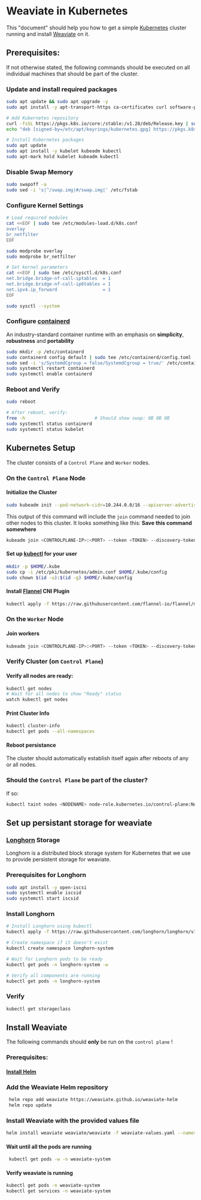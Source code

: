 # Weaviate in Kubernetes

This "document" should help you how to get a simple [Kubernetes](https://kubernetes.io/) cluster running and install [Weaviate](https://weaviate.io/) on it.

## Prerequisites:

If not otherwise stated, the following commands should be executed on all individual machines that should be part of the cluster.

### Update and install required packages

```bash
sudo apt update && sudo apt upgrade -y
sudo apt install -y apt-transport-https ca-certificates curl software-properties-common containerd

# Add Kubernetes repository
curl -fsSL https://pkgs.k8s.io/core:/stable:/v1.28/deb/Release.key | sudo gpg --dearmor -o /etc/apt/keyrings/kubernetes.gpg
echo "deb [signed-by=/etc/apt/keyrings/kubernetes.gpg] https://pkgs.k8s.io/core:/stable:/v1.28/deb/ /" | sudo tee /etc/apt/sources.list.d/kubernetes.list

# Install Kubernetes packages
sudo apt update
sudo apt install -y kubelet kubeadm kubectl
sudo apt-mark hold kubelet kubeadm kubectl
```

### Disable Swap Memory

```bash
sudo swapoff -a
sudo sed -i 's|^/swap.img|#/swap.img|' /etc/fstab
```

### Configure Kernel Settings

```bash
# Load required modules
cat <<EOF | sudo tee /etc/modules-load.d/k8s.conf
overlay
br_netfilter
EOF

sudo modprobe overlay
sudo modprobe br_netfilter

# Set kernel parameters
cat <<EOF | sudo tee /etc/sysctl.d/k8s.conf
net.bridge.bridge-nf-call-iptables  = 1
net.bridge.bridge-nf-call-ip6tables = 1
net.ipv4.ip_forward                 = 1
EOF

sudo sysctl --system
```

### Configure [containerd](https://containerd.io/)

An industry-standard container runtime with an emphasis on **simplicity**, **robustness** and **portability**

```bash
sudo mkdir -p /etc/containerd
sudo containerd config default | sudo tee /etc/containerd/config.toml
sudo sed -i 's/SystemdCgroup = false/SystemdCgroup = true/' /etc/containerd/config.toml
sudo systemctl restart containerd
sudo systemctl enable containerd
```

### Reboot and Verify

```bash
sudo reboot

# After reboot, verify:
free -h                          # Should show swap: 0B 0B 0B
sudo systemctl status containerd
sudo systemctl status kubelet
```



## Kubernetes Setup

The cluster consists of a `Control Plane` and `Worker` nodes.

### On the `Control Plane` Node

####  Initialize the Cluster

```bash
sudo kubeadm init --pod-network-cidr=10.244.0.0/16 --apiserver-advertise-address=<CONTROLPLANE-IP>
```

This output of this command will include the `join` command needed to join other nodes to this cluster. It looks something like this: **Save this command somewhere**

```bash
kubeadm join <CONTROLPLANE-IP>:<PORT> --token <TOKEN> --discovery-token-ca-cert-hash sha256:<HASH>
```

#### Set up [kubectl](https://kubernetes.io/docs/reference/kubectl/) for your user

```bash
mkdir -p $HOME/.kube
sudo cp -i /etc/pki/kubernetes/admin.conf $HOME/.kube/config
sudo chown $(id -u):$(id -g) $HOME/.kube/config
```

#### Install [Flannel](https://github.com/flannel-io/flannel) CNI Plugin

```bash
kubectl apply -f https://raw.githubusercontent.com/flannel-io/flannel/master/Documentation/kube-flannel.yml
```

### On the `Worker` Node

#### Join workers

```bash
kubeadm join <CONTROLPLANE-IP>:<PORT> --token <TOKEN> --discovery-token-ca-cert-hash sha256:<HASH>
```

### Verify Cluster (on `Control Plane`)

#### Verify all nodes are ready:

```bash
kubectl get nodes
# Wait for all nodes to show "Ready" status
watch kubectl get nodes
```

#### Print Cluster Info

```bash
kubectl cluster-info
kubectl get pods --all-namespaces
```

#### Reboot persistance

The cluster should automatically establish itself again after reboots of any or all nodes. 

### Should the `Control Plane` be part of the cluster?

If so:

```bash
kubectl taint nodes <NODENAME> node-role.kubernetes.io/control-plane:NoSchedule-
```



## Set up persistant storage for weaviate

### [Longhorn](https://longhorn.io/) Storage 

Longhorn is a distributed block storage system for Kubernetes that we use to provide persistent storage for weaviate. 

### Prerequisites for Longhorn

```bash
sudo apt install -y open-iscsi
sudo systemctl enable iscsid
sudo systemctl start iscsid
```

### Install Longhorn

```bash
# Install Longhorn using kubectl
kubectl apply -f https://raw.githubusercontent.com/longhorn/longhorn/v1.5.3/deploy/longhorn.yaml

# Create namespace if it doesn't exist
kubectl create namespace longhorn-system

# Wait for Longhorn pods to be ready
kubectl get pods -n longhorn-system -w

# Verify all components are running
kubectl get pods -n longhorn-system
```

### Verify

```bash	
kubectl get storageclass
```



## Install Weaviate

The following commands should **only** be run on the `control plane` !

### Prerequisites:

#### [Install Helm](https://helm.sh/docs/intro/install/)

### Add the Weaviate Helm repository

```bash
 helm repo add weaviate https://weaviate.github.io/weaviate-helm
 helm repo update
```

### Install Weaviate with the provided values file

```bash
helm install weaviate weaviate/weaviate -f weaviate-values.yaml --namespace weaviate-system
```

#### Wait until all the pods are running

```bash
 kubectl get pods -w -n weaviate-system
```

#### Verify weaviate is running

```bash
kubectl get pods -n weaviate-system
kubectl get services -n weaviate-system
```

